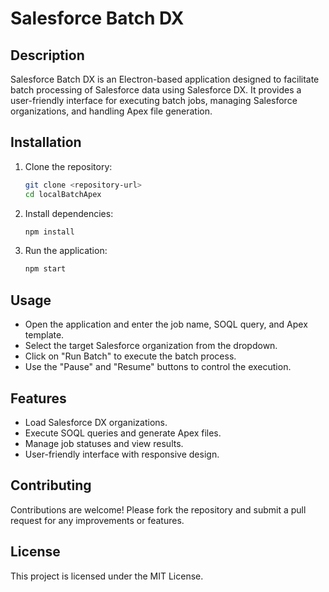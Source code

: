 # Salesforce Batch DX

## Description
Salesforce Batch DX is an Electron-based application designed to facilitate batch processing of Salesforce data using Salesforce DX. It provides a user-friendly interface for executing batch jobs, managing Salesforce organizations, and handling Apex file generation.

## Installation
1. Clone the repository:
   ```bash
   git clone <repository-url>
   cd localBatchApex
   ```
2. Install dependencies:
   ```bash
   npm install
   ```
3. Run the application:
   ```bash
   npm start
   ```

## Usage
- Open the application and enter the job name, SOQL query, and Apex template.
- Select the target Salesforce organization from the dropdown.
- Click on "Run Batch" to execute the batch process.
- Use the "Pause" and "Resume" buttons to control the execution.

## Features
- Load Salesforce DX organizations.
- Execute SOQL queries and generate Apex files.
- Manage job statuses and view results.
- User-friendly interface with responsive design.

## Contributing
Contributions are welcome! Please fork the repository and submit a pull request for any improvements or features.

## License
This project is licensed under the MIT License.
